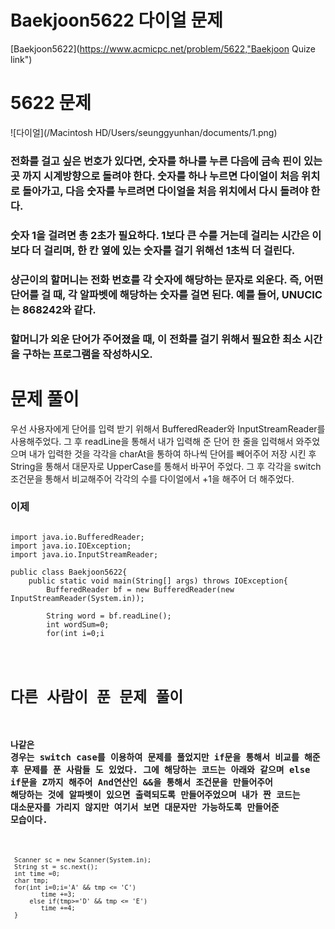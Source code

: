 # Baekjoon5622 다이얼 문제 
[Baekjoon5622](https://www.acmicpc.net/problem/5622,"Baekjoon Quize link")

# 5622 문제 
![다이얼](/Macintosh HD/Users/seunggyunhan/documents/1.png)
### 전화를 걸고 싶은 번호가 있다면, 숫자를 하나를 누른 다음에 금속 핀이 있는 곳 까지 시계방향으로 돌려야 한다. 숫자를 하나 누르면 다이얼이 처음 위치로 돌아가고, 다음 숫자를 누르려면 다이얼을 처음 위치에서 다시 돌려야 한다.

### 숫자 1을 걸려면 총 2초가 필요하다. 1보다 큰 수를 거는데 걸리는 시간은 이보다 더 걸리며, 한 칸 옆에 있는 숫자를 걸기 위해선 1초씩 더 걸린다.

### 상근이의 할머니는 전화 번호를 각 숫자에 해당하는 문자로 외운다. 즉, 어떤 단어를 걸 때, 각 알파벳에 해당하는 숫자를 걸면 된다. 예를 들어, UNUCIC는 868242와 같다.

### 할머니가 외운 단어가 주어졌을 때, 이 전화를 걸기 위해서 필요한 최소 시간을 구하는 프로그램을 작성하시오.


# 문제 풀이 
우선 사용자에게 단어를 입력 받기 위해서 BufferedReader와 InputStreamReader를 사용해주었다. 그 후 readLine을 통해서 내가 입력해 준 단어 한 줄을 입력해서 와주었으며 내가 입력한 것을 각각을 charAt을 통하여 하나씩 단어를 빼어주어 저장 시킨 후 String을 통해서 대문자로 UpperCase를 통해서 바꾸어 주었다. 그 후 각각을 switch조건문을 통해서 비교해주어 각각의 수를 다이얼에서 +1을 해주어 더 해주었다.
### 이제 
<pre><code>
import java.io.BufferedReader;
import java.io.IOException;
import java.io.InputStreamReader;

public class Baekjoon5622{
    public static void main(String[] args) throws IOException{
        BufferedReader bf = new BufferedReader(new InputStreamReader(System.in));

        String word = bf.readLine();
        int wordSum=0;
        for(int i=0;i<word.length();i++){
           char oneWord=word.charAt(i);
           String UpWord = Character.toString(oneWord);
        switch(UpWord.toUpperCase()){
            case "A":
            case "B":
            case "C":
            wordSum+=3;
            break;
            case "D":
            case "E":
            case "F":
            wordSum+=4;
            break;
            case "G":
            case "H":
            case "I":
            wordSum+=5;
            break;
            case "J":
            case "K":
            case "L":
            wordSum+=6;
            break;
            case "M":
            case "N":
            case "O":
            wordSum+=7;
            break;
            case "P":
            case "Q":
            case "R":
            case "S":
            wordSum+=8;
            break;
            case "T":
            case "U":
            case "V":
            wordSum+=9;
            break;
            case "W":
            case "X":
            case "Y":
            case "Z":
            wordSum+=10;
            break;
            default : wordSum+=0;
            break;
        }
    }
    System.out.println(wordSum);
    }
}
</code></pre>

# 다른 사람이 푼 문제 풀이 
### 나같은 경우는 switch case를 이용하여 문제를 풀었지만 if문을 통해서 비교를 해준 후 문제를 푼 사람들 도 있었다. 그에 해당하는 코드는 아래와 같으며 else if문을 Z까지 해주어 And연산인 &&을 통해서 조건문을 만들어주어 해당하는 것에 알파벳이 있으면 출력되도록 만들어주었으며 내가 짠 코드는 대소문자를 가리지 않지만 여기서 보면 대문자만 가능하도록 만들어준 모습이다.

<pre><code>
 Scanner sc = new Scanner(System.in);
 String st = sc.next();
 int time =0;
 char tmp;
 for(int i=0;i<st.length();i++){
     tmp = st.charAt(i);
     if(tmp>='A' && tmp <= 'C')
        time +=3;
     else if(tmp>='D' && tmp <= 'E')
        time +=4;
 }
</code></pre>